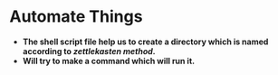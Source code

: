 # Automate Things

* **The shell script file help us to create a directory which is named according to *zettlekasten method*.**
* **Will try to make a command which will run it.**